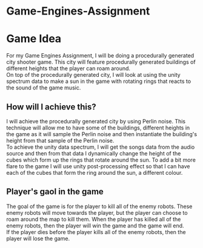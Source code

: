 # Game-Engines-Assignment

<h1>Game Idea</h1>
For my Game Engines Assignment, I will be doing a procedurally generated city shooter game. This city will feature procedurally generated buildings of different heights that the player can roam around.
<br>
On top of the procedurally generated city, I will look at using the unity spectrum data to make a sun in the game with rotating rings that reacts to the sound of the game music.

<h2>How will I achieve this?</h2>
I will achieve the procedurally generated city by using Perlin noise. This technique will allow me to have some of the buildings, different heights in the game as it will sample the Perlin noise and then instantiate the building's height from that sample of the Perlin noise.
<br>
To achieve the unity data spectrum, I will get the songs data from the audio source and then from that data I dynamically change the height of the cubes which form up the rings that rotate around the sun. To add a bit more flare to the game I will use unity post-processing effect so that I can have each of the cubes that form the ring around the sun, a different colour.

<h2>Player's gaol in the game</h2>
The goal of the game is for the player to kill all of the enemy robots. These enemy robots will move towards the player, but the player can choose to roam around the map to kill them. When the player has killed all of the enemy robots, then the player will win the game and the game will end.
<br>
If the player dies before the player kills all of the enemy robots, then the player will lose the game.